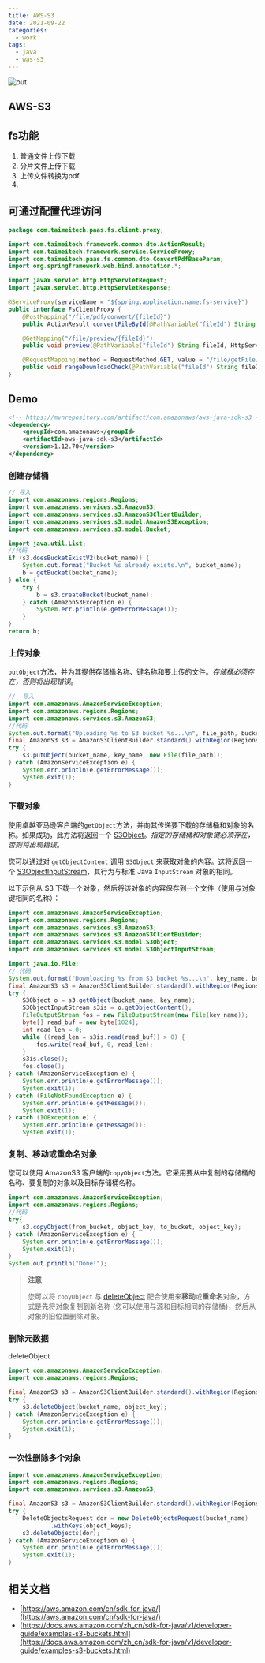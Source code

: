 ```yaml
---
title: AWS-S3
date: 2021-09-22
categories:
  - work
tags:
  - java
  - was-s3
---
```




![out](https://gitee.com/snowyan/image/raw/master/2021/202109221604626.jpg)

<!-- more -->

## AWS-S3

## fs功能

1. 普通文件上传下载
2. 分片文件上传下载
3. 上传文件转换为pdf
4. 

## 可通过配置代理访问

```java
package com.taimeitech.paas.fs.client.proxy;

import com.taimeitech.framework.common.dto.ActionResult;
import com.taimeitech.framework.service.ServiceProxy;
import com.taimeitech.paas.fs.common.dto.ConvertPdfBaseParam;
import org.springframework.web.bind.annotation.*;

import javax.servlet.http.HttpServletRequest;
import javax.servlet.http.HttpServletResponse;

@ServiceProxy(serviceName = "${spring.application.name:fs-service}")
public interface FsClientProxy {
    @PostMapping("/file/pdf/convert/{fileId}")
    public ActionResult convertFileById(@PathVariable("fileId") String fileId, @RequestParam(value = "hurry", required = false) Boolean hurry, @RequestBody(required = false) ConvertPdfBaseParam request);

    @GetMapping("/file/preview/{fileId}")
    public void preview(@PathVariable("fileId") String fileId, HttpServletRequest req, HttpServletResponse resp);

    @RequestMapping(method = RequestMethod.GET, value = "/file/getFile/{fileId}")
    public void rangeDownloadCheck(@PathVariable("fileId") String fileId, HttpServletResponse resp);
}

```



## Demo

```xml
<!-- https://mvnrepository.com/artifact/com.amazonaws/aws-java-sdk-s3 -->
<dependency>
    <groupId>com.amazonaws</groupId>
    <artifactId>aws-java-sdk-s3</artifactId>
    <version>1.12.70</version>
</dependency>
```



### 创建存储桶

```java
// 导入
import com.amazonaws.regions.Regions;
import com.amazonaws.services.s3.AmazonS3;
import com.amazonaws.services.s3.AmazonS3ClientBuilder;
import com.amazonaws.services.s3.model.AmazonS3Exception;
import com.amazonaws.services.s3.model.Bucket;

import java.util.List;
//代码
if (s3.doesBucketExistV2(bucket_name)) {
    System.out.format("Bucket %s already exists.\n", bucket_name);
    b = getBucket(bucket_name);
} else {
    try {
        b = s3.createBucket(bucket_name);
    } catch (AmazonS3Exception e) {
        System.err.println(e.getErrorMessage());
    }
}
return b;
```

### 上传对象

`putObject`方法，并为其提供存储桶名称、键名称和要上传的文件。*存储桶必须存在，否则将出现错误*。

```java
//	导入
import com.amazonaws.AmazonServiceException;
import com.amazonaws.regions.Regions;
import com.amazonaws.services.s3.AmazonS3;
//代码
System.out.format("Uploading %s to S3 bucket %s...\n", file_path, bucket_name);
final AmazonS3 s3 = AmazonS3ClientBuilder.standard().withRegion(Regions.DEFAULT_REGION).build();
try {
    s3.putObject(bucket_name, key_name, new File(file_path));
} catch (AmazonServiceException e) {
    System.err.println(e.getErrorMessage());
    System.exit(1);
}
```



### 下载对象

使用卓越亚马逊客户端的`getObject`方法，并向其传递要下载的存储桶和对象的名称。如果成功，此方法将返回一个 [S3Object](https://docs.aws.amazon.com/sdk-for-java/v1/reference/com/amazonaws/services/s3/model/S3Object.html)。*指定的存储桶和对象键必须存在，否则将出现错误*。

您可以通过对 `getObjectContent` 调用 `S3Object` 来获取对象的内容。这将返回一个 [S3ObjectInputStream](https://docs.aws.amazon.com/sdk-for-java/v1/reference/com/amazonaws/services/s3/model/S3ObjectInputStream.html)，其行为与标准 Java `InputStream` 对象的相同。

以下示例从 S3 下载一个对象，然后将该对象的内容保存到一个文件（使用与对象键相同的名称）：

```java
import com.amazonaws.AmazonServiceException;
import com.amazonaws.regions.Regions;
import com.amazonaws.services.s3.AmazonS3;
import com.amazonaws.services.s3.AmazonS3ClientBuilder;
import com.amazonaws.services.s3.model.S3Object;
import com.amazonaws.services.s3.model.S3ObjectInputStream;

import java.io.File;
// 代码
System.out.format("Downloading %s from S3 bucket %s...\n", key_name, bucket_name);
final AmazonS3 s3 = AmazonS3ClientBuilder.standard().withRegion(Regions.DEFAULT_REGION).build();
try {
    S3Object o = s3.getObject(bucket_name, key_name);
    S3ObjectInputStream s3is = o.getObjectContent();
    FileOutputStream fos = new FileOutputStream(new File(key_name));
    byte[] read_buf = new byte[1024];
    int read_len = 0;
    while ((read_len = s3is.read(read_buf)) > 0) {
        fos.write(read_buf, 0, read_len);
    }
    s3is.close();
    fos.close();
} catch (AmazonServiceException e) {
    System.err.println(e.getErrorMessage());
    System.exit(1);
} catch (FileNotFoundException e) {
    System.err.println(e.getMessage());
    System.exit(1);
} catch (IOException e) {
    System.err.println(e.getMessage());
    System.exit(1);
```



### 复制、移动或重命名对象

您可以使用 AmazonS3 客户端的`copyObject`方法。它采用要从中复制的存储桶的名称、要复制的对象以及目标存储桶名称。

```java
import com.amazonaws.AmazonServiceException;
import com.amazonaws.regions.Regions;
//代码
try{
    s3.copyObject(from_bucket, object_key, to_bucket, object_key);
} catch (AmazonServiceException e) {
    System.err.println(e.getErrorMessage());
    System.exit(1);
}
System.out.println("Done!");
```



> **注意**
>
> 您可以将 `copyObject` 与 [deleteObject](https://docs.aws.amazon.com/zh_cn/sdk-for-java/v1/developer-guide/examples-s3-objects.html#delete-object) 配合使用来**移动**或**重命名**对象，方式是先将对象复制到新名称 (您可以使用与源和目标相同的存储桶)，然后从对象的旧位置删除对象。

### 删除元数据

deleteObject

```java
import com.amazonaws.AmazonServiceException;
import com.amazonaws.regions.Regions;

final AmazonS3 s3 = AmazonS3ClientBuilder.standard().withRegion(Regions.DEFAULT_REGION).build();
try {
    s3.deleteObject(bucket_name, object_key);
} catch (AmazonServiceException e) {
    System.err.println(e.getErrorMessage());
    System.exit(1);
}
```

### 一次性删除多个对象

```java
import com.amazonaws.AmazonServiceException;
import com.amazonaws.regions.Regions;
import com.amazonaws.services.s3.AmazonS3;

final AmazonS3 s3 = AmazonS3ClientBuilder.standard().withRegion(Regions.DEFAULT_REGION).build();
try {
    DeleteObjectsRequest dor = new DeleteObjectsRequest(bucket_name)
            .withKeys(object_keys);
    s3.deleteObjects(dor);
} catch (AmazonServiceException e) {
    System.err.println(e.getErrorMessage());
    System.exit(1);
}
```





## 相关文档

- [https://aws.amazon.com/cn/sdk-for-java/](https://aws.amazon.com/cn/sdk-for-java/)
- [https://docs.aws.amazon.com/zh_cn/sdk-for-java/v1/developer-guide/examples-s3-buckets.html](https://docs.aws.amazon.com/zh_cn/sdk-for-java/v1/developer-guide/examples-s3-buckets.html)